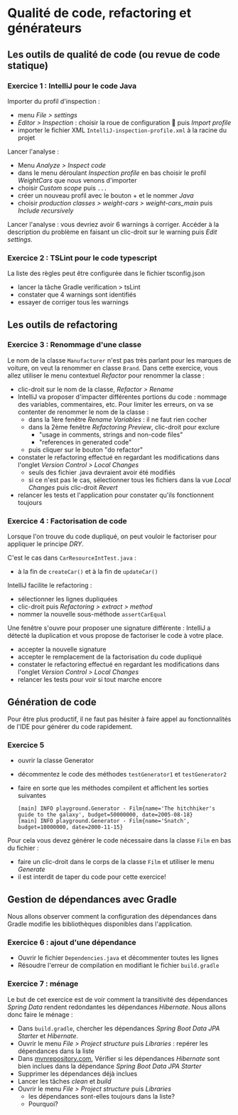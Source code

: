 # Qualité de code, refactoring et générateurs

## Les outils de qualité de code (ou revue de code statique)

### Exercice 1 : IntelliJ pour le code Java
Importer du profil d'inspection :
  - menu _File > settings_
  - _Editor > Inspection_ : choisir la roue de configuration 🎡 puis _Import profile_
  - importer le fichier XML ```IntelliJ-inspection-profile.xml``` à la racine du projet

Lancer l'analyse :
  - Menu _Analyze > Inspect code_
  - dans le menu déroulant _Inspection profile_ en bas choisir le profil _WeightCars_ que nous venons d'importer
  - choisir _Custom scope_ puis ```...```
  - créer un nouveau profil avec le bouton + et le nommer _Java_
  - choisir _production classes > weight-cars > weight-cars_main_ puis _Include recursively_

Lancer l'analyse : vous devriez avoir 6 warnings à corriger.
Accéder à la description du problème en faisant un clic-droit sur le warning puis _Edit settings_.

### Exercice 2 : TSLint pour le code typescript
La liste des règles peut être configurée dans le fichier tsconfig.json
  - lancer la tâche Gradle verification > tsLint
  - constater que 4 warnings sont identifiés
  - essayer de corriger tous les warnings

## Les outils de refactoring

### Exercice 3 : Renommage d'une classe
Le nom de la classe ```Manufacturer``` n'est pas très parlant pour les marques de voiture, on veut la renommer en classe ```Brand```.
Dans cette exercice, vous allez utiliser le menu contextuel _Refactor_ pour renommer la classe :
  - clic-droit sur le nom de la classe, _Refactor > Rename_
  - IntelliJ va proposer d'impacter différentes portions du code : nommage des variables, commentaires, etc.
    Pour limiter les erreurs, on va se contenter de renommer le nom de la classe :
    - dans la 1ère fenêtre _Rename Variables_ : il ne faut rien cocher
    - dans la 2ème fenêtre _Refactoring Preview_, clic-droit pour exclure 
        - "usage in comments, strings and non-code files"
        - "references in generated code"
    - puis cliquer sur le bouton "do refactor"
  - constater le refactoring effectué en regardant les modifications dans l'onglet _Version Control > Local Changes_
    - seuls des fichier .java devraient avoir été modifiés
    - si ce n'est pas le cas, sélectionner tous les fichiers dans la vue _Local Changes_ puis clic-droit _Revert_
  - relancer les tests et l'application pour constater qu'ils fonctionnent toujours

### Exercice 4 : Factorisation de code
Lorsque l'on trouve du code dupliqué, on peut vouloir le factoriser pour appliquer le principe _DRY_.

C'est le cas dans ```CarResourceIntTest.java``` : 
  - à la fin de ```createCar()``` et à la fin de ```updateCar()```

IntelliJ facilite le refactoring :
  - sélectionner les lignes dupliquées
  - clic-droit puis _Refactoring > extract > method_
  - nommer la nouvelle sous-méthode ```assertCarEqual```

Une fenêtre s'ouvre pour proposer une signature différente : IntelliJ a détecté la duplication et vous propose de factoriser le code à votre place.
  - accepter la nouvelle signature
  - accepter le remplacement de la factorisation du code dupliqué
  - constater le refactoring effectué en regardant les modifications dans l'onglet _Version Control > Local Changes_
  - relancer les tests pour voir si tout marche encore

## Génération de code
Pour être plus productif, il ne faut pas hésiter à faire appel au fonctionnalités de l'IDE pour générer du code rapidement.

### Exercice 5
  - ouvrir la classe Generator
  - décommentez le code des méthodes ```testGenerator1``` et ```testGenerator2``` 
  - faire en sorte que les méthodes compilent et affichent les sorties suivantes

    ```
    [main] INFO playground.Generator - Film{name='The hitchhiker's guide to the galaxy', budget=50000000, date=2005-08-18}
    [main] INFO playground.Generator - Film{name='Snatch', budget=10000000, date=2000-11-15}
    ```

 Pour cela vous devez générer le code nécessaire dans la classe ```Film``` en bas du fichier :
 - faire un clic-droit dans le corps de la classe ```Film``` et utiliser le menu _Generate_ 
 - il est interdit de taper du code pour cette exercice!

## Gestion de dépendances avec Gradle
Nous allons observer comment la configuration des dépendances dans Gradle modifie les bibliothèques disponibles dans l'application.

### Exercice 6 : ajout d'une dépendance
- Ouvrir le fichier ```Dependencies.java``` et décommenter toutes les lignes
- Résoudre l'erreur de compilation en modifiant le fichier ```build.gradle```

### Exercice 7 : ménage
Le but de cet exercice est de voir comment la transitivité des dépendances _Spring Data_ rendent redondantes les dépendances _Hibernate_.
Nous allons donc faire le ménage :
- Dans ```build.gradle```, chercher les dépendances _Spring Boot Data JPA Starter_ et _Hibernate_.
- Ouvrir le menu _File > Project structure_ puis _Libraries_ : repérer les dépendances dans la liste
- Dans [mvnrepository.com](mvnrepository.com), Vérifier si les dépendances _Hibernate_ sont bien inclues dans la dépendance _Spring Boot Data JPA Starter_
- Supprimer les dépendances déjà inclues
- Lancer les tâches _clean_ et _build_
- Ouvrir le menu _File > Project structure_ puis _Libraries_ 
    - les dépendances sont-elles toujours dans la liste?
    - Pourquoi?

